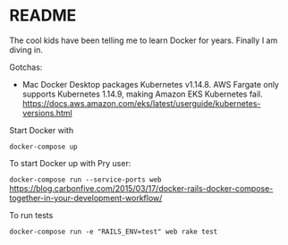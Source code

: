 # README

The cool kids have been telling me to learn Docker for years. Finally I am diving in.

Gotchas:

* Mac Docker Desktop packages Kubernetes v1.14.8. AWS Fargate only supports Kubernetes 1.14.9, making Amazon EKS Kubernetes fail.
https://docs.aws.amazon.com/eks/latest/userguide/kubernetes-versions.html

Start Docker with 

```docker-compose up```

To start Docker up with Pry user:

```docker-compose run --service-ports web```
https://blog.carbonfive.com/2015/03/17/docker-rails-docker-compose-together-in-your-development-workflow/


To run tests

```docker-compose run -e "RAILS_ENV=test" web rake test```
